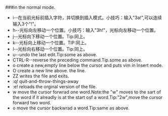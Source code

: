 ###in the normal mode.
- i--在当前光标前插入字符，并切换到插入模式。小技巧：输入"3a!<esc>",可以连续 输入3个"!"。
- h--光标向左移动一个位置。小技巧：输入"3h!<sec>"，光标向左移动一个位置。
- j--光标向下移动一个位置。Tip:同上。
- k--光标向上移动一个位置。TIP:同上。
- l--光标向右移动一个位置。Tip:同上。
- u--undo the last edit.Tip:some as above.
- CTRL-R--reverse the preceding command.Tip.some as above.
- o create a new,empty line below the cursor and puts vim in Insert mode.
- O create a new line above. the line.
- ZZ writes the file and exits.
- :q! quit-and-throw-things-away 
- :e! reloads the orginal version of the file.
- w move the cursor forwrad one word.Note:the "w" moves to the sart of the word if it alreadly is at the start osf a word.Tip:"2w",move the cursor forward two word.
- o move the cursor backwrad a word.Tip:same as above.
